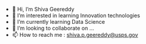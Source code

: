 - 👋 Hi, I’m Shiva Geereddy
- 👀 I’m interested in learning Innovation technologies
- 🌱 I’m currently learning Data Science
- 💞️ I’m looking to collaborate on ...
- 📫 How to reach me : shiva.p.geereddy@usps.gov

<!---
Shiva Geereddy is a ✨ special ✨ repository because its `README.md` (this file) appears on your GitHub profile.
You can click the Preview link to take a look at your changes.
--->

